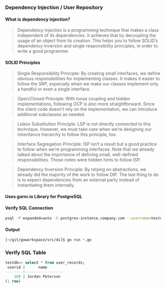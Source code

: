 ### Dependency Injection / User Repository

#### What is dependency injection?


> Dependency injection is a programming technique that makes a class independent of its dependencies. 
It achieves that by decoupling the usage of an object from its creation. 
This helps you to follow SOLID’s dependency inversion and single responsibility principles, 
in order to write a good programme.

#### SOLID Principles

> Single Responsibility Principle: By creating small interfaces, we define obvious 
> responsibilities for implementing classes. It makes it easier to follow the SRP, 
> especially when we make our classes implement only a handful or even a single interface.

> Open/Closed Principle: With loose coupling and hidden implementations, following OCP is 
> also more straightforward. Since the client code doesn’t rely on the implementation, 
> we can introduce additional subclasses as needed.

> Liskov Substitution Principle: LSP is not directly connected to this technique. 
> However, we must take care when we’re designing our inheritance hierarchy to follow this 
> principle, too.

> Interface Segregation Principle: ISP isn’t a result but a good practice to follow when 
> we’re programming interfaces. Note that we already talked about the importance of defining 
> small, well-defined responsibilities. Those notes were hidden hints to follow ISP.

> Dependency Inversion Principle: By relying on abstractions, we already did the majority 
> of the work to follow DIP. The last thing to do is to expect dependencies from an external 
> party instead of instantiating them internally.


#### Uses gorm.io Library for PostgreSQL

#### Verify SQL Connection

```bash
psql -P expanded=auto -h postgres-instance.company.com --username=testuser --dbname=testdb
```

#### Output

```bash
[~/git/goworkspace/src/di]$ go run *.go
```

### Verify SQL Table

```sql
testdb=> select * from user_records;
 userid |      name
--------+-----------------
    100 | Jordan Peterson
(1 row)
```